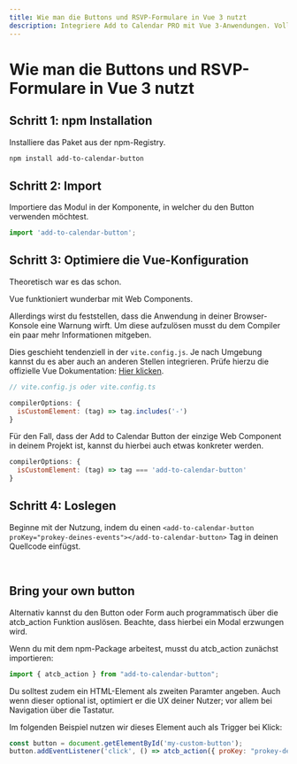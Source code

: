 ```yaml
---
title: Wie man die Buttons und RSVP-Formulare in Vue 3 nutzt
description: Integriere Add to Calendar PRO mit Vue 3-Anwendungen. Vollständige Anleitung für Kalender-Buttons und RSVP-Formulare in Vue-Projekten.
---
```


# Wie man die Buttons und RSVP-Formulare in Vue 3 nutzt

## Schritt 1: npm Installation

Installiere das Paket aus der npm-Registry.

```bash
npm install add-to-calendar-button
```

## Schritt 2: Import

Importiere das Modul in der Komponente, in welcher du den Button verwenden möchtest.

```javascript
import 'add-to-calendar-button';
```

## Schritt 3: Optimiere die Vue-Konfiguration

Theoretisch war es das schon.

Vue funktioniert wunderbar mit Web Components.

Allerdings wirst du feststellen, dass die Anwendung in deiner Browser-Konsole eine Warnung wirft.
Um diese aufzulösen musst du dem Compiler ein paar mehr Informationen mitgeben.

Dies geschieht tendenziell in der `vite.config.js`. Je nach Umgebung kannst du es aber auch an anderen Stellen integrieren. Prüfe hierzu die offizielle Vue Dokumentation: [Hier klicken](https://vuejs.org/guide/extras/web-components#using-custom-elements-in-vue).

```javascript
// vite.config.js oder vite.config.ts

compilerOptions: {
  isCustomElement: (tag) => tag.includes('-')
}
```

Für den Fall, dass der Add to Calendar Button der einzige Web Component in deinem Projekt ist, kannst du hierbei auch etwas konkreter werden.

```javascript
compilerOptions: {
  isCustomElement: (tag) => tag === 'add-to-calendar-button'
}
```

## Schritt 4: Loslegen

Beginne mit der Nutzung, indem du einen `<add-to-calendar-button proKey="prokey-deines-events"></add-to-calendar-button>` Tag in deinen Quellcode einfügst.

<br />

## Bring your own button

Alternativ kannst du den Button oder Form auch programmatisch über die atcb_action Funktion auslösen. Beachte, dass hierbei ein Modal erzwungen wird.

Wenn du mit dem npm-Package arbeitest, musst du atcb_action zunächst importieren:

```javascript
import { atcb_action } from "add-to-calendar-button";
```

Du solltest zudem ein HTML-Element als zweiten Paramter angeben. Auch wenn dieser optional ist, optimiert er die UX deiner Nutzer; vor allem bei Navigation über die Tastatur.

Im folgenden Beispiel nutzen wir dieses Element auch als Trigger bei Klick:

```javascript
const button = document.getElementById('my-custom-button');
button.addEventListener('click', () => atcb_action({ proKey: "prokey-deines-events"}, button));

```
